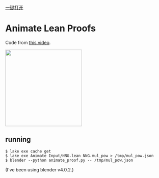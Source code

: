 [一键打开](https://gitpod.io/new/#https://github.com/chenjulang/animate-lean-proofs)

# Animate Lean Proofs

Code from [this video](https://youtu.be/KuxFWwwlEtc).

[<img src="http://img.youtube.com/vi/KuxFWwwlEtc/maxresdefault.jpg" height="240px">](http://youtu.be/KuxFWwwlEtc)

## running

```shell
$ lake exe cache get
$ lake exe Animate Input/NNG.lean NNG.mul_pow > /tmp/mul_pow.json
$ blender --python animate_proof.py -- /tmp/mul_pow.json
```

(I've been using blender v4.0.2.)


